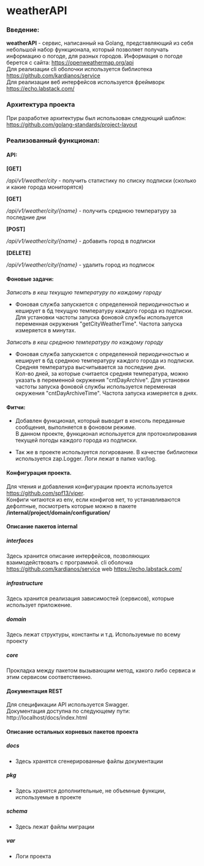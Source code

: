 # weatherAPI

### Введение:
**weatherAPI** - сервис, написанный на Golang, представляющий из себя небольшой набор функционала, который позволяет получать информацию о погоде, для разных городов. 
Информация о погоде берется с сайта:
https://openweathermap.org/api  
Для реализации cli оболочки используется библиотека https://github.com/kardianos/service  
Для реализации веб интерфейсов используется фреймворк https://echo.labstack.com/


### Архитектура проекта
При разработке архитектуры был использован следующий шаблон:  
https://github.com/golang-standards/project-layout


### Реализованный функционал:

#### API:

**[GET]**

*/api/v1/weather/city* - получить статистику по списку подписки (сколько и какие города мониторятся)

**[GET]**

*/api/v1/weather/city/{name}* - получить среднюю температуру за последние дни

**[POST]**

*/api/v1/weather/city/{name}* - добавить город в подписки

**[DELETE]**

*/api/v1/weather/city/{name}* - удалить город из подписок

#### Фоновые задачи:

*Записать в кеш текущую температуру по каждому городу*
- Фоновая служба запускается с определенной периодичностью и кеширует в бд текущую температуру каждого города из подписки.  
Для установки частоты запуска фоновой службы используется переменная окружения "getCityWeatherTime". Частота запуска измеряется в минутах.  

*Записать в кеш среднюю температуру по каждому городу*
- Фоновая служба запускается с определенной периодичностью и кеширует в бд среднюю температуру каждого города из подписки.  
Средняя температура высчитывается за последние дни.  
Кол-во дней, за которые считается средняя температура, можно указать в переменной окружения "cntDayArchive".
Для установки частоты запуска фоновой службы используется переменная окружения "cntDayArchiveTime". Частота запуска измеряется в днях.  

#### Фитчи:

- Добавлен функционал, который выводит в консоль переданные сообщения, выполняется в фоновом режиме.  
В данном проекте, функционал используется для протоколирования текущей погоды каждого города из подписки.

- Так же в проекте используется логирование. В качестве библиотеки используется zap.Logger. Логи лежат в папке var/log.

#### Конфигурация проекта.
Для чтения и добавления конфигурации проекта используется https://github.com/spf13/viper.  
Конфиги читаются из env, если конфигов нет, то устанавливаются дефолтные, посмотреть которые можно в пакете **/internal/project/domain/configuration/**

#### Описание пакетов internal
##### interfaces  
Здесь хранится описание интерфейсов, позволяющих взаимодействовать с программой.
cli оболочка https://github.com/kardianos/service
web https://echo.labstack.com/
##### infrastructure
Здесь хранится реализация зависимостей (сервисов), которые использует приложение.
##### domain
Здесь лежат структуры, константы и т.д. Используемые по всему проекту
##### core
Прокладка между пакетом вызывающим метод, какого либо сервиса и этим сервисом соответственно. 

#### Документация REST
Для спецификации API используется Swagger.  
Документация доступна по следующему пути:  
http://localhost/docs/index.html

#### Описание остальных корневых пакетов проекта

##### docs
- Здесь хранятся сгенерированные файлы документации  
##### pkg
- Здесь хранятся дополнительные, не объемные функции, используемые в проекте
##### schema
- Здесь лежат файлы миграции
##### var
- Логи проекта
